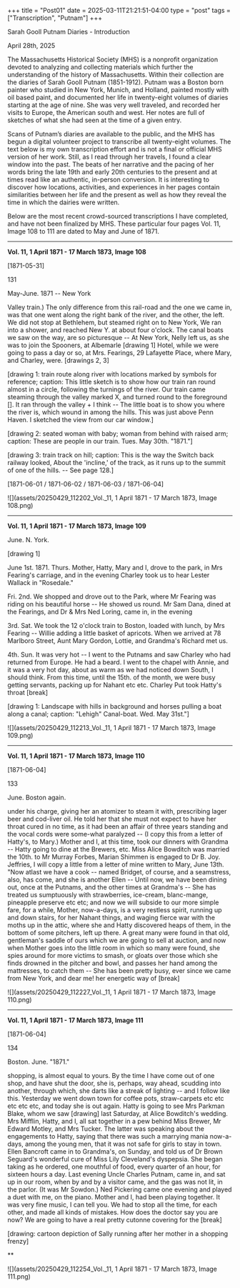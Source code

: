 +++
title = "Post01"
date = 2025-03-11T21:21:51-04:00
type = "post"
tags = ["Transcription", "Putnam"]
+++

Sarah Gooll Putnam Diaries - Introduction

April 28th, 2025

The Massachusetts Historical Society (MHS) is a nonprofit organization devoted to analyzing and collecting materials which further the understanding of the history of Massachusetts. Within their collection are the diaries of Sarah Gooll Putnam (1851-1912). Putnam was a Boston born painter who studied in New York, Munich, and Holland, painted mostly with oil based paint, and documented her life in twenty-eight volumes of diaries starting at the age of nine. She was very well traveled, and recorded her visits to Europe, the American south and west. Her notes are full of sketches of what she had seen at the time of a given entry.

Scans of Putnam’s diaries are available to the public, and the MHS has begun a digital volunteer project to transcribe all twenty-eight volumes. The text below is my own transcription effort and is not a final or official MHS version of her work. Still, as I read through her travels, I found a clear window into the past. The beats of her narrative and the pacing of her words bring the late 19th and early 20th centuries to the present and at times read like an authentic, in-person conversion. It is interesting to discover how locations, activities, and experiences in her pages contain similarities between her life and the present as well as how they reveal the time in which the dairies were written.

Below are the most recent crowd-sourced transcriptions I have completed, and have not been finalized by MHS. These particular four pages Vol. 11, Image 108 to 111 are dated to May and June of 1871.

---

**Vol. 11, 1 April 1871 - 17 March 1873, Image 108**

[1871-05-31]

131

May-June. 1871 -- New York

Valley train.) The only difference from this rail-road and the one we came in, was that one went along the right bank of the river, and the other, the left. We did not stop at Bethlehem, but steamed right on to New York, We ran into a shower, and reached New Y. at about four o'clock. The canal boats we saw on the way, are so picturesque -- At New York, Nelly left us, as she was to join the Spooners, at Albemarle [drawing 1] Hotel, while we were going to pass a day or so, at Mrs. Fearings, 29 Lafayette Place, where Mary, and Charley, were. [drawings 2, 3]

[drawing 1: train route along river with locations marked by symbols for reference; caption: This little sketch is to show how our train ran round almost in a circle, following the turnings of the river. Our train came steaming through the valley marked X, and turned round to the foreground []. It ran through the valley + I think -- The little boat is to show you where the river is, which wound in among the hills. This was just above Penn Haven. I sketched the view from our car window.]

[drawing 2: seated woman with baby; woman from behind with raised arm; caption: These are people in our train. Tues. May 30th. "1871."]

[drawing 3: train track on hill; caption: This is the way the Switch back railway looked, About the 'incline,' of the track, as it runs up to the summit of one of the hills. -- See page 128.]

[1871-06-01 / 1871-06-02 / 1871-06-03 / 1871-06-04]

![](assets/20250429_112202_Vol._11, 1 April 1871 - 17 March 1873, Image 108.png)

---

**Vol. 11, 1 April 1871 - 17 March 1873, Image 109**

June. N. York.

[drawing 1]

June 1st. 1871. Thurs. Mother, Hatty, Mary and I, drove to the park, in Mrs Fearing's carriage, and in the evening Charley took us to hear Lester Wallack in "Rosedale."

Fri. 2nd. We shopped and drove out to the Park, where Mr Fearing was riding on his beautiful horse -- He showed us round. Mr Sam Dana, dined at the Fearings, and Dr & Mrs Ned Loring, came in, in the evening

3rd. Sat. We took the 12 o'clock train to Boston, loaded with lunch, by Mrs Fearing -- Willie adding a little basket of apricots. When we arrived at 78 Marlboro Street, Aunt Mary Gordon, Lottie, and Grandma's Richard met us.

4th. Sun. It was very hot -- I went to the Putnams and saw Charley who had returned from Europe. He had a beard. I went to the chapel with Annie, and it was a very hot day, about as warm as we had noticed down South, I should think. From this time, until the 15th. of the month, we were busy getting servants, packing up for Nahant etc etc. Charley Put took Hatty's throat [break]

[drawing 1: Landscape with hills in background and horses pulling a boat along a canal; caption: "Lehigh" Canal-boat. Wed. May 31st."]

![](assets/20250429_112213_Vol._11, 1 April 1871 - 17 March 1873, Image 109.png)

---

**Vol. 11, 1 April 1871 - 17 March 1873, Image 110**

[1871-06-04]

133

June. Boston again.

under his charge, giving her an atomizer to steam it with, prescribing lager beer and cod-liver oil. He told her that she must not expect to have her throat cured in no time, as it had been an affair of three years standing and the vocal cords were some-what paralyzed -- (I copy this from a letter of Hatty's, to Mary.) Mother and I, at this time, took our dinners with Grandma -- Hatty going to dine at the Brewers, etc. Miss Alice Bowditch was married the 10th. to Mr Murray Forbes, Marian Shimmen is engaged to Dr B. Joy. Jeffries, I will copy a little from a letter of mine written to Mary, June 13th. "Now atlast we have a cook -- named Bridget, of course, and a seamstress, also, has come, and she is another Ellen -- Until now, we have been dining out, once at the Putnams, and the other times at Grandma's -- She has treated us sumptuously with strawberries, ice-cream, blanc-mange, pineapple preserve etc etc; and now we will subside to our more simple fare, for a while, Mother, now-a-days, is a very restless spirit, running up and down stairs, for her Nahant things, and waging fierce war with the moths up in the attic, where she and Hatty discovered heaps of them, in the bottom of some pitchers, left up there. A great many were found in that old, gentleman's saddle of ours which we are going to sell at auction, and now when Mother goes into the little room in which so many were found, she spies around for more victims to smash, or gloats over those which she finds drowned in the pitcher and bowl, and passes her hand among the mattresses, to catch them -- She has been pretty busy, ever since we came from New York, and dear me! her energetic way of [break]

![](assets/20250429_112227_Vol._11, 1 April 1871 - 17 March 1873, Image 110.png)

---

**Vol. 11, 1 April 1871 - 17 March 1873, Image 111**

[1871-06-04]

134

Boston. June. "1871."

shopping, is almost equal to yours. By the time I have come out of one shop, and have shut the door, she is, perhaps, way ahead, scudding into another, through which, she darts like a streak of lighting -- and I follow like this. Yesterday we went down town for coffee pots, straw-carpets etc etc etc etc etc, and today she is out again. Hatty is going to see Mrs Parkman Blake, whom we saw [drawing] last Saturday, at Alice Bowditch's wedding. Mrs Mifflin, Hatty, and I, all sat together in a pew behind Miss Brewer, Mr Edward Motley, and Mrs Tucker. The latter was speaking about the engagements to Hatty, saying that there was such a marrying mania now-a-days, among the young men, that it was not safe for girls to stay in town. Ellen Bancroft came in to Grandma's, on Sunday, and told us of Dr Brown Seguard's wonderful cure of Miss Lily Cleveland's dyspepsia. She began taking as he ordered, one mouthful of food, every quarter of an hour, for sixteen hours a day. Last evening Uncle Charles Putnam, came in, and sat up in our room, when by and by a visitor came, and the gas was not lit, in the parlor. (It was Mr Sowdon.) Ned Pickering came one evening and played a duet with me, on the piano. Mother and I, had been playing together. It was very fine music, I can tell you. We had to stop all the time, for each other, and made all kinds of mistakes. How does the doctor say you are now? We are going to have a real pretty cutonne covering for the [break]

[drawing: cartoon depiction of Sally running after her mother in a shopping frenzy]

**

![](assets/20250429_112254_Vol._11, 1 April 1871 - 17 March 1873, Image 111.png)
